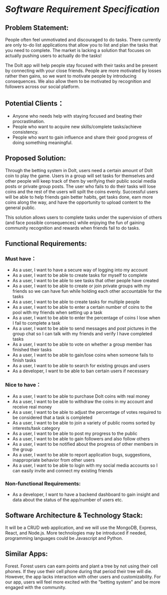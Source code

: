 # *Software Requirement Specification*

## Problem Statement: 
People often feel unmotivated and discouraged to do tasks. There currently are only to-do list applications that allow you to list and plan the tasks that you need to complete. The market is lacking a solution that focuses on actually pushing users to actually do the tasks!

The Dolt app will help people stay focused with their tasks and be present by connecting with your close friends. People are more motivated by losses rather then gains, so we want to motivate people by introducing consequences. We also allow them to be motivated by recognition and followers across our social platform.

## Potential Clients：
- Anyone who needs help with staying focused and beating their procrastination. 
- People who want to acquire new skills/complete tasks/achieve consistency.
- People who want to gain influence and share their good progress of doing something meaningful.

## Proposed Solution: 
Through the betting system in Dolt, users need a certain amount of Dolt coin to play the game. Users in a group will set tasks for themselves and other people will keep track of them by verifying their public social media posts or private group posts. The user who fails to do their tasks will lose coins and the rest of the users will spilt the coins evenly. Successful users will be able to help friends gain better habits, get tasks done, earn more coins along the way, and have the opportunity to upload content to the general public. 

This solution allows users to complete tasks under the supervision of others (and face possible consequences) while enjoying the fun of gaining community recognition and rewards when friends fail to do tasks.  


## Functional Requirements: 

### Must have：
- As a user, I want to have a secure way of logging into my account
- As a user, I want to be able to create tasks for myself to complete  
- As a user, I want to be able to see tasks that other people have created  
- As a user, I want to be able to create or join private groups with my friends so we can have fun while holding each other accountable for the tasks  
- As a user, I want to be able to create tasks for multiple people
- As a user, I want to be able to enter a certain number of coins to the pool with my friends when setting up a task  
- As a user, I want to be able to enter the percentage of coins I lose when I fail to complete a task
- As a user, I want to be able to send messages and post pictures in the group chat so I can talk with my friends and verify I have completed tasks  
- As a user, I want to be able to vote on whether a group member has finished their tasks  
- As a user, I want to be able to gain/lose coins when someone fails to finish tasks 
- As a user, I want to be able to search for existing groups and users
- As a developer, I want to be able to ban certain users if necessary


### Nice to have：
- As a user, I want to be able to purchase DoIt coins with real money  
- As a user, I want to be able to withdraw the coins in my account and receive real money    
- As a user, I want to be able to adjust the percentage of votes required to be considered that a task is completed  
- As a user, I want to be able to join a variety of public rooms sorted by interests/task category  
- As a user, I want to be able to post my progress to the public  
- As a user, I want to be able to gain followers and also follow others  
- As a user, I want to be notified about the progress of other members in the group
- As a user, I want to be able to report application bugs, suggestions, inappropriate behavior from other users
- As a user, I want to be able to login with my social media accounts so I can easily invite and connect my existing friends


### Non-functional Requirements:
- As a developer, I want to have a backend dashboard to gain insight and data about the status of the app/number of users etc.


## Software Architecture & Technology Stack: 
It will be a CRUD web application, and we will use the MongoDB, Express, React, and Node.js. More technologies may be introduced if needed, programming languages could be Javascript and Python.


## Similar Apps:
Forest. Forest users can earn points and plant a tree by not using their cell phones. If they use their cell phone during that period their tree will die. However, the app lacks interaction with other users and customizability. For our app, users will feel more excited with the "betting system" and be more engaged with the community. 




